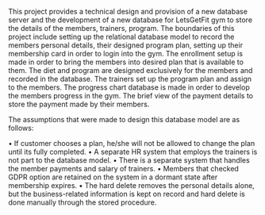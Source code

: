 

This project provides a technical design and provision of a new database server and the development of a new database for LetsGetFit gym 
to store the details of the members, trainers, program. The boundaries of this project include setting up the relational database model 
to record the members personal details, their designed program plan, setting up their membership card in order to login into the gym. The 
enrollment setup is made in order to bring the members into desired plan that is available to them. The diet and program are designed 
exclusively for the members and recorded in the database.  The trainers set up the program plan and assign to the members. The progress 
chart database is made in order to develop the members progress in the gym. The brief view of the payment details to store the payment 
made by their members.

The assumptions that were made to design this database model are as follows:

•	If customer chooses a plan, he/she will not be allowed to change the plan until its fully completed.
•	A separate HR system that employs the trainers is not part to the database model. 
•	There is a separate system that handles the member payments and salary of trainers.
•	Members that checked GDPR option are retained on the system in a dormant state after membership expires.
•	The hard delete removes the personal details alone, but the business-related information is kept on record and hard delete is done manually through the stored procedure.
